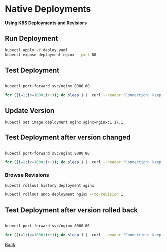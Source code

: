 # Native Deployments

**Using K8S Deployments and Revisions**

## Run Deployment

```sh
kubectl apply -f deploy.yaml
kubectl expose deployment nginx --port 80

```

## Test Deployment

```sh

kubectl port-forward svc/nginx 8080:80

for ((i=1;i<=1000;i++)); do sleep 1 |  curl --header "Connection: keep-alive" "http://localhost:8080/info"; done | grep nginx/1.

```

## Update Version

```sh
kubectl set image deployment nginx nginx=nginx:1.17.1
```

## Test Deployment after version changed

```sh

kubectl port-forward svc/nginx 8080:80

for ((i=1;i<=1000;i++)); do sleep 1 |  curl --header "Connection: keep-alive" "http://localhost:8080/info"; done | grep nginx/1.

```

### Browse Revisions

```sh
kubectl rollout history deployment nginx

kubectl rollout undo deployment nginx --to-revision 1
```

## Test Deployment after version rolled back

```sh

kubectl port-forward svc/nginx 8080:80

for ((i=1;i<=1000;i++)); do sleep 1 |  curl --header "Connection: keep-alive" "http://localhost:5000/info"; done | grep nginx/1.

```

[Back](../readme.md)
